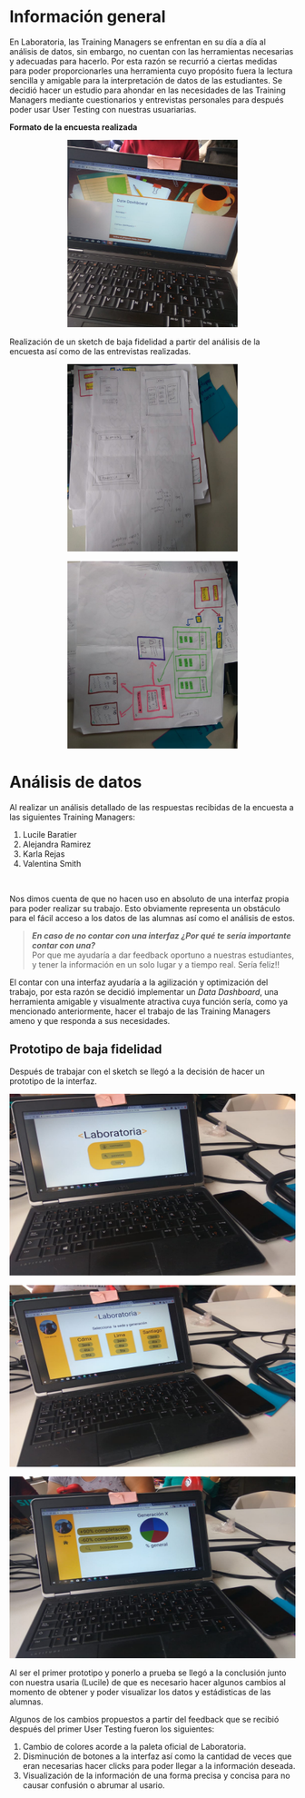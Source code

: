 # **Información general**

En Laboratoria, las Training Managers se enfrentan en su día a día al análisis de datos, sin embargo, no cuentan con las herramientas necesarias y adecuadas para hacerlo. Por esta razón se recurrió a ciertas medidas para poder proporcionarles una herramienta cuyo propósito fuera la lectura sencilla y amigable para la interpretación de datos de las estudiantes.
Se decidió hacer un estudio para ahondar en las necesidades de las Training Managers mediante cuestionarios y entrevistas personales para después poder usar User Testing con nuestras usuariarias.

**Formato de la encuesta realizada**

<p align="center">
  <img src="encuesta.jpg" width="300" height="330">
</p>

Realización de un sketch de baja fidelidad a partir del análisis de la encuesta así como de las entrevistas realizadas.

<p align="center">
  <img src="sketch.jpg" width="300" height="330">
</p>
<p align="center">
  <img src="sketch2.jpg" width="300" height="330">
</p>

# **Análisis de datos**

Al realizar un análisis detallado de las respuestas recibidas de la encuesta a las siguientes Training Managers:
1. Lucile Baratier
2. Alejandra Ramirez
3. Karla Rejas
4. Valentina Smith
<br>

Nos dimos cuenta de que no hacen uso en absoluto de una interfaz propia para poder realizar su trabajo. Esto obviamente representa un obstáculo para el fácil acceso a los datos de las alumnas así como el análisis de estos.

>***En caso de no contar con una interfaz ¿Por qué te sería importante contar con una?***
> <br> Por que me ayudaría a dar feedback oportuno a nuestras estudiantes, y tener la información en un solo lugar y a tiempo real. Sería feliz!!

El contar con una interfaz ayudaría a la agilización y optimización del trabajo, por esta razón se decidió implementar un *Data Dashboard*, una herramienta amigable y visualmente atractiva cuya función sería, como ya mencionado anteriormente, hacer el trabajo de las Training Managers ameno y que responda a sus necesidades.


 ## Prototipo de baja fidelidad

 Después de trabajar con el sketch se llegó a la decisión de hacer un prototipo de la interfaz.

 <p align="center">
   <img src="proto1.jpeg" width="600" height="320">
 </p>
 <p align="center">
 <img src="proto2.jpeg" width="600" height="320">
</p>
<p align="center">
<img src="proto3.jpeg" width="600" height="320">
</p>

Al ser el primer prototipo y ponerlo a prueba se llegó a la conclusión junto con nuestra usaria (Lucile) de que es necesario hacer algunos cambios al momento de obtener y poder visualizar los datos y estádisticas de las alumnas.

Algunos de los cambios propuestos a partir del feedback que se recibió después del primer User Testing fueron los siguientes:

1. Cambio de colores acorde a la paleta oficial de Laboratoria.
2. Disminución de botones a la interfaz así como la cantidad de veces que eran necesarias hacer clicks para poder llegar a la información deseada.
3. Visualización de la información de una forma precisa y concisa para no causar confusión o abrumar al usario.
